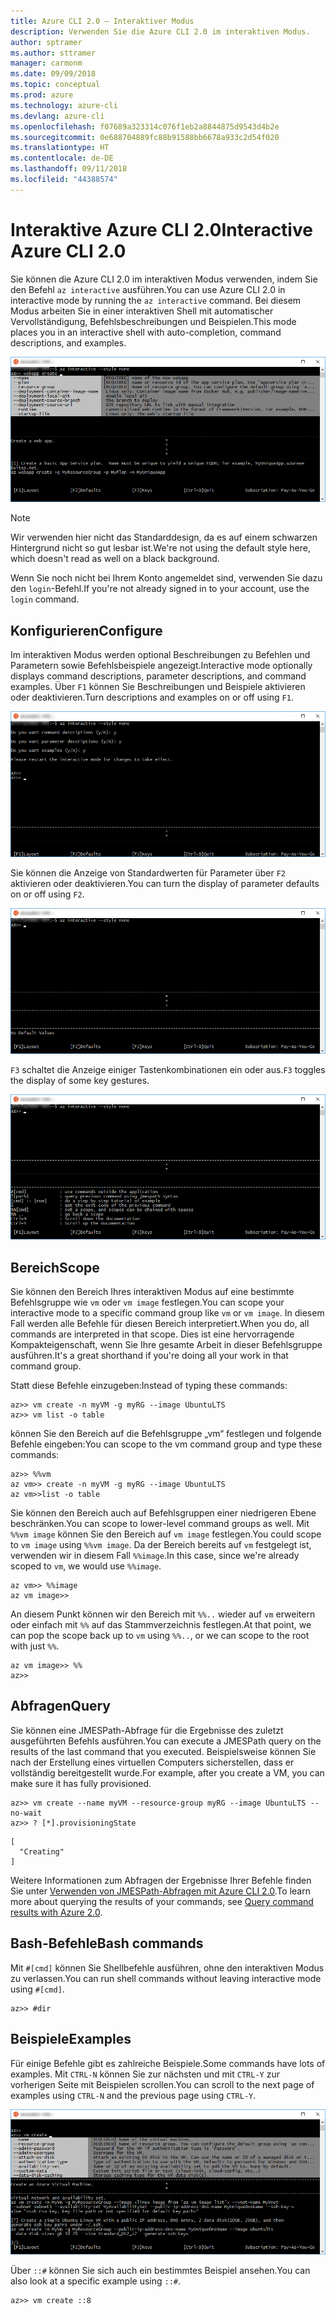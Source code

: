 ```yaml
---
title: Azure CLI 2.0 – Interaktiver Modus
description: Verwenden Sie die Azure CLI 2.0 im interaktiven Modus.
author: sptramer
ms.author: sttramer
manager: carmonm
ms.date: 09/09/2018
ms.topic: conceptual
ms.prod: azure
ms.technology: azure-cli
ms.devlang: azure-cli
ms.openlocfilehash: f07689a323314c076f1eb2a8844875d9543d4b2e
ms.sourcegitcommit: 0e688704889fc88b91588bb6678a933c2d54f020
ms.translationtype: HT
ms.contentlocale: de-DE
ms.lasthandoff: 09/11/2018
ms.locfileid: "44388574"
---
```

# <a name="interactive-azure-cli-20"></a><span data-ttu-id="15239-103">Interaktive Azure CLI 2.0</span><span class="sxs-lookup"><span data-stu-id="15239-103">Interactive Azure CLI 2.0</span></span>

<span data-ttu-id="15239-104">Sie können die Azure CLI 2.0 im interaktiven Modus verwenden, indem Sie den Befehl `az interactive` ausführen.</span><span class="sxs-lookup"><span data-stu-id="15239-104">You can use Azure CLI 2.0 in interactive mode by running the `az interactive` command.</span></span>
<span data-ttu-id="15239-105">Bei diesem Modus arbeiten Sie in einer interaktiven Shell mit automatischer Vervollständigung, Befehlsbeschreibungen und Beispielen.</span><span class="sxs-lookup"><span data-stu-id="15239-105">This mode places you in an interactive shell with auto-completion, command descriptions, and examples.</span></span>

![Interaktiver Modus](./media/interactive-azure-cli/webapp-create.png)

> [!NOTE]
> <span data-ttu-id="15239-107">Wir verwenden hier nicht das Standarddesign, da es auf einem schwarzen Hintergrund nicht so gut lesbar ist.</span><span class="sxs-lookup"><span data-stu-id="15239-107">We're not using the default style here, which doesn't read as well on a black background.</span></span>

<span data-ttu-id="15239-108">Wenn Sie noch nicht bei Ihrem Konto angemeldet sind, verwenden Sie dazu den `login`-Befehl.</span><span class="sxs-lookup"><span data-stu-id="15239-108">If you're not already signed in to your account, use the `login` command.</span></span>

## <a name="configure"></a><span data-ttu-id="15239-109">Konfigurieren</span><span class="sxs-lookup"><span data-stu-id="15239-109">Configure</span></span>

<span data-ttu-id="15239-110">Im interaktiven Modus werden optional Beschreibungen zu Befehlen und Parametern sowie Befehlsbeispiele angezeigt.</span><span class="sxs-lookup"><span data-stu-id="15239-110">Interactive mode optionally displays command descriptions, parameter descriptions, and command examples.</span></span>
<span data-ttu-id="15239-111">Über `F1` können Sie Beschreibungen und Beispiele aktivieren oder deaktivieren.</span><span class="sxs-lookup"><span data-stu-id="15239-111">Turn descriptions and examples on or off using `F1`.</span></span>

![Beschreibungen und Beispiele](./media/interactive-azure-cli/descriptions-and-examples.png)

<span data-ttu-id="15239-113">Sie können die Anzeige von Standardwerten für Parameter über `F2` aktivieren oder deaktivieren.</span><span class="sxs-lookup"><span data-stu-id="15239-113">You can turn the display of parameter defaults on or off using `F2`.</span></span>

![Standardwerte](./media/interactive-azure-cli/defaults.png)

<span data-ttu-id="15239-115">`F3` schaltet die Anzeige einiger Tastenkombinationen ein oder aus.</span><span class="sxs-lookup"><span data-stu-id="15239-115">`F3` toggles the display of some key gestures.</span></span>

![Tastenkombinationen](./media/interactive-azure-cli/gestures.png)

## <a name="scope"></a><span data-ttu-id="15239-117">Bereich</span><span class="sxs-lookup"><span data-stu-id="15239-117">Scope</span></span>

<span data-ttu-id="15239-118">Sie können den Bereich Ihres interaktiven Modus auf eine bestimmte Befehlsgruppe wie `vm` oder `vm image` festlegen.</span><span class="sxs-lookup"><span data-stu-id="15239-118">You can scope your interactive mode to a specific command group like `vm` or `vm image`.</span></span>
<span data-ttu-id="15239-119">In diesem Fall werden alle Befehle für diesen Bereich interpretiert.</span><span class="sxs-lookup"><span data-stu-id="15239-119">When you do, all commands are interpreted in that scope.</span></span>
<span data-ttu-id="15239-120">Dies ist eine hervorragende Kompakteigenschaft, wenn Sie Ihre gesamte Arbeit in dieser Befehlsgruppe ausführen.</span><span class="sxs-lookup"><span data-stu-id="15239-120">It's a great shorthand if you're doing all your work in that command group.</span></span>

<span data-ttu-id="15239-121">Statt diese Befehle einzugeben:</span><span class="sxs-lookup"><span data-stu-id="15239-121">Instead of typing these commands:</span></span>

```azurecli
az>> vm create -n myVM -g myRG --image UbuntuLTS
az>> vm list -o table
```

<span data-ttu-id="15239-122">können Sie den Bereich auf die Befehlsgruppe „vm“ festlegen und folgende Befehle eingeben:</span><span class="sxs-lookup"><span data-stu-id="15239-122">You can scope to the vm command group and type these commands:</span></span>

```azurecli
az>> %%vm
az vm>> create -n myVM -g myRG --image UbuntuLTS
az vm>>list -o table
```

<span data-ttu-id="15239-123">Sie können den Bereich auch auf Befehlsgruppen einer niedrigeren Ebene beschränken.</span><span class="sxs-lookup"><span data-stu-id="15239-123">You can scope to lower-level command groups as well.</span></span>
<span data-ttu-id="15239-124">Mit `%%vm image` können Sie den Bereich auf `vm image` festlegen.</span><span class="sxs-lookup"><span data-stu-id="15239-124">You could scope to `vm image` using `%%vm image`.</span></span>
<span data-ttu-id="15239-125">Da der Bereich bereits auf `vm` festgelegt ist, verwenden wir in diesem Fall `%%image`.</span><span class="sxs-lookup"><span data-stu-id="15239-125">In this case, since we're already scoped to `vm`, we would use `%%image`.</span></span>

```azurecli
az vm>> %%image
az vm image>>
```

<span data-ttu-id="15239-126">An diesem Punkt können wir den Bereich mit `%%..` wieder auf `vm` erweitern oder einfach mit `%%` auf das Stammverzeichnis festlegen.</span><span class="sxs-lookup"><span data-stu-id="15239-126">At that point, we can pop the scope back up to `vm` using `%%..`, or we can scope to the root with just `%%`.</span></span>

```azurecli
az vm image>> %%
az>>
```

## <a name="query"></a><span data-ttu-id="15239-127">Abfragen</span><span class="sxs-lookup"><span data-stu-id="15239-127">Query</span></span>

<span data-ttu-id="15239-128">Sie können eine JMESPath-Abfrage für die Ergebnisse des zuletzt ausgeführten Befehls ausführen.</span><span class="sxs-lookup"><span data-stu-id="15239-128">You can execute a JMESPath query on the results of the last command that you executed.</span></span>
<span data-ttu-id="15239-129">Beispielsweise können Sie nach der Erstellung eines virtuellen Computers sicherstellen, dass er vollständig bereitgestellt wurde.</span><span class="sxs-lookup"><span data-stu-id="15239-129">For example, after you create a VM, you can make sure it has fully provisioned.</span></span>

```azurecli
az>> vm create --name myVM --resource-group myRG --image UbuntuLTS --no-wait
az>> ? [*].provisioningState
```

```output
[
  "Creating"
]
```

<span data-ttu-id="15239-130">Weitere Informationen zum Abfragen der Ergebnisse Ihrer Befehle finden Sie unter [Verwenden von JMESPath-Abfragen mit Azure CLI 2.0](query-azure-cli.md).</span><span class="sxs-lookup"><span data-stu-id="15239-130">To learn more about querying the results of your commands, see [Query command results with Azure 2.0](query-azure-cli.md).</span></span>

## <a name="bash-commands"></a><span data-ttu-id="15239-131">Bash-Befehle</span><span class="sxs-lookup"><span data-stu-id="15239-131">Bash commands</span></span>

<span data-ttu-id="15239-132">Mit `#[cmd]` können Sie Shellbefehle ausführen, ohne den interaktiven Modus zu verlassen.</span><span class="sxs-lookup"><span data-stu-id="15239-132">You can run shell commands without leaving interactive mode using `#[cmd]`.</span></span>

```azurecli
az>> #dir
```

## <a name="examples"></a><span data-ttu-id="15239-133">Beispiele</span><span class="sxs-lookup"><span data-stu-id="15239-133">Examples</span></span>

<span data-ttu-id="15239-134">Für einige Befehle gibt es zahlreiche Beispiele.</span><span class="sxs-lookup"><span data-stu-id="15239-134">Some commands have lots of examples.</span></span>
<span data-ttu-id="15239-135">Mit `CTRL-N` können Sie zur nächsten und mit `CTRL-Y` zur vorherigen Seite mit Beispielen scrollen.</span><span class="sxs-lookup"><span data-stu-id="15239-135">You can scroll to the next page of examples using `CTRL-N` and the previous page using `CTRL-Y`.</span></span>

![Beispiele](./media/interactive-azure-cli/examples.png)

<span data-ttu-id="15239-137">Über `::#` können Sie sich auch ein bestimmtes Beispiel ansehen.</span><span class="sxs-lookup"><span data-stu-id="15239-137">You can also look at a specific example using `::#`.</span></span>

```azurecli
az>> vm create ::8
```
